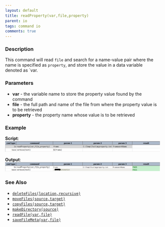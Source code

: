 ```yaml
---
layout: default
title: readProperty(var,file,property)
parent: io
tags: command io
comments: true
---
```



### Description
This command will read `file` and search for a name-value pair where the name is specified as `property`, and store the
value in a data variable denoted as `var.
    

### Parameters
- **var** - the variable name to store the property value found by the command
- **file** - the full path and name of the file from where the property value is to be retrieved
- **property** - the property name whose value is to be retrieved


### Example
**Script**:<br/>
![script](image/readProperty_01.png)

**Output**:<br/>
![output](image/readProperty_02.png)


### See Also
- [`deleteFiles(location,recursive)`](deleteFiles(location,recursive))
- [`moveFiles(source,target)`](moveFiles(source,target))
- [`copyFiles(source,target)`](copyFiles(source,target))
- [`makeDirectory(source)`](makeDirectory(source))
- [`readFile(var,file)`](readFile(var,file))
- [`saveFileMeta(var,file)`](saveFileMeta(var,file))
